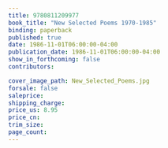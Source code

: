 ```yaml
---
title: 9780811209977
book_title: "New Selected Poems 1970-1985"
binding: paperback
published: true
date: 1986-11-01T06:00:00-04:00
publication_date: 1986-11-01T06:00:00-04:00
show_in_forthcoming: false
contributors:

cover_image_path: New_Selected_Poems.jpg
forsale: false
saleprice:
shipping_charge:
price_us: 8.95
price_cn:
trim_size:
page_count:
---
```


